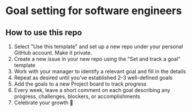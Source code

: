 # Goal setting for software engineers

## How to use this repo
1. Select "Use this template" and set up a new repo under your personal GitHub account. Make it private.
2. Create a new issue in your new repo using the "Set and track a goal" template
3. Work with your manager to identify a relevant goal and fill in the details
4. Repeat as desired until you've established 2-3 well-defined goals
5. Add the goals to a new Project board to track progress
6. Every week, leave a short comment on each goal describing any progress, challenges, blockers, or accomplishments
7. Celebrate your growth 🎉
